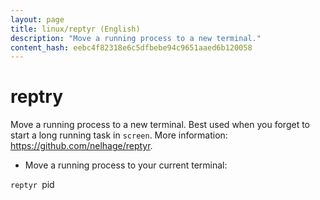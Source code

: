 ```yaml
---
layout: page
title: linux/reptyr (English)
description: "Move a running process to a new terminal."
content_hash: eebc4f82318e6c5dfbebe94c9651aaed6b120058
---
```

# reptry

Move a running process to a new terminal.
Best used when you forget to start a long running task in `screen`.
More information: <https://github.com/nelhage/reptyr>.

- Move a running process to your current terminal:

`reptyr `<span class="tldr-var badge badge-pill bg-dark-lm bg-white-dm text-white-lm text-dark-dm font-weight-bold">pid</span>

